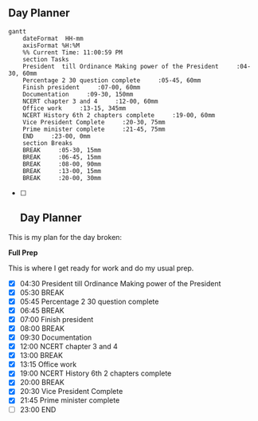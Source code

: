 ## Day Planner
```mermaid
gantt
    dateFormat  HH-mm
    axisFormat %H:%M
    %% Current Time: 11:00:59 PM
    section Tasks
    President  till Ordinance Making power of the President     :04-30, 60mm
    Percentage 2 30 question complete     :05-45, 60mm
    Finish president     :07-00, 60mm
    Documentation     :09-30, 150mm
    NCERT chapter 3 and 4     :12-00, 60mm
    Office work     :13-15, 345mm
    NCERT History 6th 2 chapters complete     :19-00, 60mm
    Vice President Complete     :20-30, 75mm
    Prime minister complete     :21-45, 75mm
    END     :23-00, 0mm
    section Breaks
    BREAK     :05-30, 15mm
    BREAK     :06-45, 15mm
    BREAK     :08-00, 90mm
    BREAK     :13-00, 15mm
    BREAK     :20-00, 30mm
```

- [ ] ## Day Planner

This is my plan for the day broken:

**Full  Prep**

This is where I get ready for work and do my usual prep.

- [x] 04:30 President  till Ordinance Making power of the President
- [x] 05:30 BREAK
- [x] 05:45 Percentage 2 30 question complete
- [x] 06:45 BREAK
- [x] 07:00 Finish president
- [x] 08:00 BREAK
- [x] 09:30 Documentation
- [x] 12:00 NCERT chapter 3 and 4
- [x] 13:00 BREAK
- [x] 13:15 Office work
- [x] 19:00 NCERT History 6th 2 chapters complete
- [x] 20:00 BREAK
- [x] 20:30 Vice President Complete
- [x] 21:45 Prime minister complete
- [ ] 23:00 END